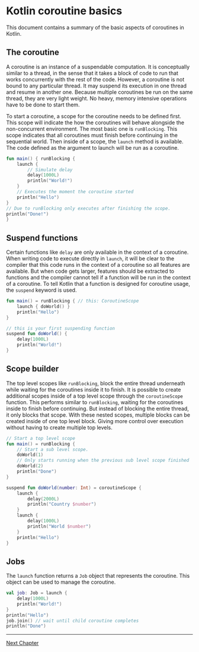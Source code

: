 # Kotlin coroutine basics
This document contains a summary of the basic aspects of coroutines in Kotlin.

## The coroutine
A coroutine is an instance of a suspendable computation. It is conceptually similar to a thread, in the sense that it takes a block of code to run that works concurrently with the rest of the code. However, a coroutine is not bound to any particular thread. It may suspend its execution in one thread and resume in another one. Because multiple coroutines be run on the same thread, they are very light weight. No heavy, memory intensive operations have to be done to start them.

To start a coroutine, a scope for the coroutine needs to be defined first. This scope will indicate the how the coroutines will behave alongside the non-concurrent environment. The most basic one is `runBlocking`. This scope indicates that all coroutines must finish before continuing in the sequential world.
Then inside of a scope, the `launch` method is available. The code defined as the argument to launch will be run as a coroutine.

```kotlin
fun main() { runBlocking { 
    launch {
	    // Simulate delay
        delay(1000L) 
        println("World!")
    }
    // Executes the moment the coroutine started
    println("Hello")
}
// Due to runBlocking only executes after finishing the scope.
println("Done!") 
}
```

## Suspend functions
Certain functions like `delay` are only available in the context of a coroutine. When writing code to execute directly in `launch`, it will be clear to the compiler that this code runs in the context of a coroutine so all features are available. But when code gets larger, features should be extracted to functions and the compiler cannot tell if a function will be run in the context of a coroutine. To tell Kotlin that a function is designed for coroutine usage, the `suspend` keyword is used.

```kotlin
fun main() = runBlocking { // this: CoroutineScope
    launch { doWorld() }
    println("Hello")
}

// this is your first suspending function
suspend fun doWorld() {
    delay(1000L)
    println("World!")
}
```

## Scope builder
The top level scopes like `runBlocking`, block the entire thread underneath while waiting for the coroutines inside it to finish. It is possible to create additional scopes inside of a top level scope through the `coroutineScope` function. This performs similar to `runBlocking`, waiting for the coroutines inside to finish before continuing. But instead of blocking the entire thread, it only blocks that scope. With these nested scopes, multiple blocks can be created inside of one top level block. Giving more control over execution without having to create multiple top levels.

```kotlin
// Start a top level scope
fun main() = runBlocking {
	// Start a sub level scope.
    doWorld(1)
    // Only starts running when the previous sub level scope finished
    doWorld(2)
    println("Done")
}

suspend fun doWorld(number: Int) = coroutineScope {
    launch {
        delay(2000L)
        println("Country $number")
    }
    launch {
        delay(1000L)
        println("World $number")
    }
    println("Hello")
}
```

## Jobs
The `launch` function returns a `Job` object that represents the coroutine. This object can be used to manage the coroutine.
```kotlin
val job: Job = launch {
    delay(1000L)
    println("World!")
}
println("Hello")
job.join() // wait until child coroutine completes
println("Done") 
```

---
[Next Chapter](cancellation)